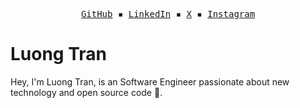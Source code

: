 <p align="center">
  <samp>
    <a href="https://github.com/lov3five">GitHub</a> ▪
    <a href="https://www.linkedin.com/in/luongtranstaff/">LinkedIn</a> ▪
    <a href="https://twitter.com/luongtranstaff">X</a> ▪
    <a href="https://instagram.com/nakervn">Instagram</a>
  </samp>
</p>

<div>
<h1>Luong Tran</h1>
<p>
Hey, I'm Luong Tran, is an Software Engineer passionate about new technology and open source code 💚.
</p>
</div>


